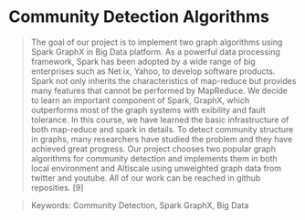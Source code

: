 # Community Detection Algorithms

> The goal of our project is to implement two graph algorithms
using Spark GraphX in Big Data platform. As a powerful
data processing framework, Spark has been adopted by a
wide range of big enterprises such as Net
ix, Yahoo, to develop
software products. Spark not only inherits the characteristics
of map-reduce but provides many features that
cannot be performed by MapReduce. We decide to learn
an important component of Spark, GraphX, which outperforms
most of the graph systems with 
exibility and fault
tolerance. In this course, we have learned the basic infrastructure
of both map-reduce and spark in details. To detect
community structure in graphs, many researchers have studied
the problem and they have achieved great progress. Our
project chooses two popular graph algorithms for community
detection and implements them in both local environment
and Altiscale using unweighted graph data from twitter and
youtube. All of our work can be reached in github reposities.
[9]

> Keywords: Community Detection, Spark GraphX, Big Data
